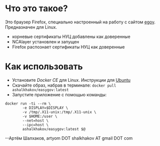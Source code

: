 # Что это такое?

Это браузер Firefox, специально настроенный на работу с сайтом
[egov](http://egov.kz). Предназначен для Linux.

* корневые сертификаты НУЦ добавлены как доверенные
* NCAlayer установлен и запущен
* Firefox распознает сертификаты НУЦ как доверенные

# Как использовать

* Установите *Docker CE* для Linux. Инструкции для [Ubuntu](https://docs.docker.com/install/linux/docker-ce/ubuntu/#install-docker-ce)
* Скачайте образ, набрав в терминале: `docker pull ashalkhakov/easygov:latest`
* Запустите приложение с помощью команды:

``` shell
docker run -ti --rm \
        -e DISPLAY=$DISPLAY \
        -v /tmp/.X11-unix:/tmp/.X11-unix \
        -v $HOME:/user \
        --net=host \
        --ipc=host \
        ashalkhakov/easygov:latest $@
```



--Артём Шалхаков, artyom DOT shalkhakov AT gmail DOT com
